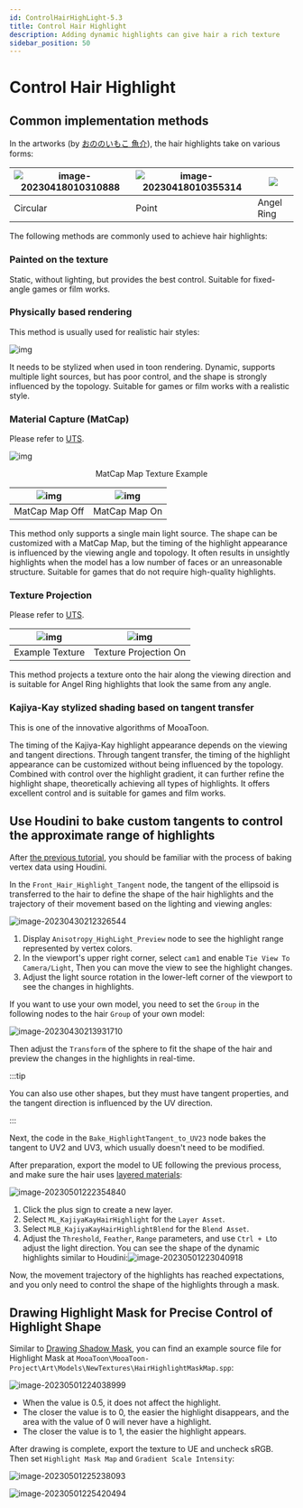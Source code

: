 ```yaml
---
id: ControlHairHighLight-5.3
title: Control Hair Highlight
description: Adding dynamic highlights can give hair a rich texture
sidebar_position: 50
---
```


# Control Hair Highlight

## Common implementation methods

In the artworks (by [おののいもこ 魚介](https://twitter.com/_himehajime)), the hair highlights take on various forms:

| ![image-20230418010310888](./assets/image-20230418010310888.png) | ![image-20230418010355314](./assets/image-20230418010355314.png) | ![](./assets/image-20230418010326495.png) |
| ------------------------------------------------------------ | ------------------------------------------------------------ | ----------------------------------------- |
| Circular                                                         | Point                                                          | Angel Ring                                    |

The following methods are commonly used to achieve hair highlights:

### Painted on the texture

Static, without lighting, but provides the best control. Suitable for fixed-angle games or film works.

### Physically based rendering

This method is usually used for realistic hair styles:

![img](./assets/screenshot_comparison.png)

It needs to be stylized when used in toon rendering. Dynamic, supports multiple light sources, but has poor control, and the shape is strongly influenced by the topology. Suitable for games or film works with a realistic style.

### Material Capture (MatCap)

Please refer to [UTS](https://docs.unity3d.com/Packages/com.unity.toonshader@0.9/manual/MatCap.html).

![img](./assets/HiLight_Matcap.png)<center>MatCap Map Texture Example</center>

| ![img](./assets/WithOutMatCap.gif) | ![img](./assets/WithMatCap.gif) |
| ---------------------------------- | ------------------------------- |
| MatCap Map Off                     | MatCap Map On                   |

This method only supports a single main light source. The shape can be customized with a MatCap Map, but the timing of the highlight appearance is influenced by the viewing angle and topology. It often results in unsightly highlights when the model has a low number of faces or an unreasonable structure. Suitable for games that do not require high-quality highlights.

### Texture Projection

Please refer to [UTS](https://docs.unity3d.com/Packages/com.unity.toonshader@0.9/manual/AngelRing.html).

| ![img](./assets/ARtexAlpha.png) | ![img](./assets/AlphaChennelAsClippingMask.png) |
| ------------------------------- | ----------------------------------------------- |
| Example Texture                 | Texture Projection On                           |

This method projects a texture onto the hair along the viewing direction and is suitable for Angel Ring highlights that look the same from any angle.

### Kajiya-Kay stylized shading based on tangent transfer

This is one of the innovative algorithms of MooaToon.

The timing of the Kajiya-Kay highlight appearance depends on the viewing and tangent directions. Through tangent transfer, the timing of the highlight appearance can be customized without being influenced by the topology. Combined with control over the highlight gradient, it can further refine the highlight shape, theoretically achieving all types of highlights. It offers excellent control and is suitable for games and film works.

## Use Houdini to bake custom tangents to control the approximate range of highlights

After [the previous tutorial](/docs/TutorialLegacy/5.0-5.3/AddAdvancedRenderingFeaturesToCharacters/ControlTheShapeOfShadows-5.3#transferring-custom-normals-using-houdini), you should be familiar with the process of baking vertex data using Houdini.

In the `Front_Hair_Highlight_Tangent` node, the tangent of the ellipsoid is transferred to the hair to define the shape of the hair highlights and the trajectory of their movement based on the lighting and viewing angles:

![image-20230430212326544](./assets/image-20230430212326544.png)

1. Display `Anisotropy_HighLight_Preview` node to see the highlight range represented by vertex colors.
2. In the viewport's upper right corner, select `cam1` and enable `Tie View To Camera/Light`, Then you can move the view to see the highlight changes.
3. Adjust the light source rotation in the lower-left corner of the viewport to see the changes in highlights.

If you want to use your own model, you need to set the `Group` in the following nodes to the hair `Group` of your own model:

![image-20230430213931710](./assets/image-20230430213931710.png)

Then adjust the `Transform` of the sphere to fit the shape of the hair and preview the changes in the highlights in real-time.

:::tip

You can also use other shapes, but they must have tangent properties, and the tangent direction is influenced by the UV direction.

:::

Next, the code in the `Bake_HighlightTangent_to_UV23` node bakes the tangent to UV2 and UV3, which usually doesn't need to be modified.

After preparation, export the model to UE following the previous process, and make sure the hair uses [layered materials](/docs/TutorialLegacy/5.0-5.3/AddAdvancedRenderingFeaturesToCharacters/CreateComplexMaterialsUsingMaterialLayer-5.3):

![image-20230501222354840](./assets/image-20230501222354840.png)

1. Click the plus sign to create a new layer.
2. Select `ML_KajiyaKayHairHighlight` for the `Layer Asset`.
3. Select `MLB_KajiyaKayHairHighlightBlend` for the `Blend Asset`.
4. Adjust the `Threshold`, `Feather`, `Range` parameters, and use `Ctrl + L`to adjust the light direction. You can see the shape of the dynamic highlights similar to Houdini:![image-20230501223040918](./assets/image-20230501223040918.png)

Now, the movement trajectory of the highlights has reached expectations, and you only need to control the shape of the highlights through a mask.

## Drawing Highlight Mask for Precise Control of Highlight Shape

Similar to [Drawing Shadow Mask](/docs/TutorialLegacy/5.0-5.3/AddAdvancedRenderingFeaturesToCharacters/ControlTheShapeOfShadows-5.3#drawing-shadow-mask), you can find an example source file for Highlight Mask at `MooaToon\MooaToon-Project\Art\Models\NewTextures\HairHighlightMaskMap.spp`:

![image-20230501224038999](./assets/image-20230501224038999.png)

- When the value is 0.5, it does not affect the highlight.
- The closer the value is to 0, the easier the highlight disappears, and the area with the value of 0 will never have a highlight.
- The closer the value is to 1, the easier the highlight appears.

After drawing is complete, export the texture to UE and uncheck sRGB. Then set `Highlight Mask Map` and `Gradient Scale Intensity`:

![image-20230501225238093](./assets/image-20230501225238093.png)

![image-20230501225420494](./assets/image-20230501225420494.png)
